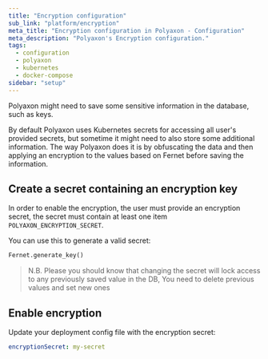 ```yaml
---
title: "Encryption configuration"
sub_link: "platform/encryption"
meta_title: "Encryption configuration in Polyaxon - Configuration"
meta_description: "Polyaxon's Encryption configuration."
tags:
  - configuration
  - polyaxon
  - kubernetes
  - docker-compose
sidebar: "setup"
---
```


Polyaxon might need to save some sensitive information in the database, such as keys.

By default Polyaxon uses Kubernetes secrets for accessing all user's provided secrets,
but sometime it might need to also store some additional information.
The way Polyaxon does it is by obfuscating the data and then applying an encryption
to the values based on Fernet before saving the information.

## Create a secret containing an encryption key

In order to enable the encryption, the user must provide an encryption secret,
the secret must contain at least one item `POLYAXON_ENCRYPTION_SECRET`.

You can use this to generate a valid secret:

```python
Fernet.generate_key()
```

> N.B. Please you should know that changing the secret will lock access to any previously saved value in the DB,
> You need to delete previous values and set new ones

## Enable encryption

Update your deployment config file with the encryption secret:

```yaml
encryptionSecret: my-secret
```
